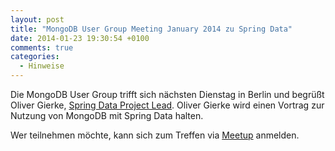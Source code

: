 ```yaml
---
layout: post
title: "MongoDB User Group Meeting January 2014 zu Spring Data"
date: 2014-01-23 19:30:54 +0100
comments: true
categories: 
  - Hinweise 
---
```

Die MongoDB User Group trifft sich nächsten Dienstag in Berlin und 
begrüßt Oliver Gierke, 
[Spring Data Project Lead](http://projects.spring.io/spring-data/). 
Oliver Gierke wird 
einen Vortrag zur Nutzung von MongoDB mit Spring Data halten.

Wer teilnehmen möchte, kann sich zum Treffen via 
[Meetup](http://www.meetup.com/MUGBerlin/events/161353802/)
anmelden.

